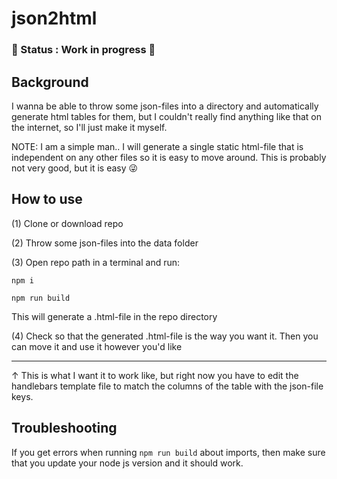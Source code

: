 # json2html

### :small_red_triangle: Status : Work in progress :running:

## Background

I wanna be able to throw some json-files into a directory and automatically generate html tables for them, but I couldn't really find anything like that on the internet, so I'll just make it myself.

NOTE: I am a simple man.. I will generate a single static html-file that is independent on any other files so it is easy to move around. This is probably not very good, but it is easy :stuck_out_tongue_winking_eye:

## How to use
(1) Clone or download repo

(2) Throw some json-files into the data folder

(3) Open repo path in a terminal and run:
```text 
npm i
```
```text
npm run build 
```
This will generate a .html-file in the repo directory

(4) Check so that the generated .html-file is the way you want it. Then you can move it and use it however you'd like

---
&#8593;
This is what I want it to work like, but right now you have to edit the handlebars template file to match the columns of the table with the json-file keys.

## Troubleshooting

If you get errors when running `npm run build` about imports, then make sure that you update your node js version and it should work.
